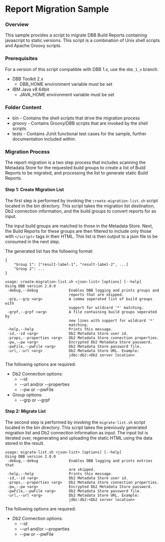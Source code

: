 # Report Migration Sample
### Overview
This sample provides a script to migrate DBB Build Reports containing javascript to static versions. This script is a combination of Unix shell scripts and Apache Groovy scripts. 

### Prerequisites
For a version of this script compatible with DBB 1.x, use the `dbb_1_x` branch.
* DBB Toolkit 2.x
    * DBB_HOME environment variable must be set
* IBM Java v8 64bit
    * JAVA_HOME environment variable must be set

### Folder Content
* bin - Contains the shell scripts that drive the migration process
* groovy - Contains Groovy/DBB scripts that are invoked by the shell scripts
* tests - Contains JUnit functional test cases for the sample, further documentation included within.

### Migration Process
The report migration is a two step process that includes scanning the Metadata Store for the requested build groups to create a list of Build Reports to be migrated, and processing the list to generate static Build Reports.

#### Step 1: Create Migration List
The first step is performed by invoking the `create-migration-list.sh` script located in the bin directory. This script takes the migration list destination, Db2 connection information, and the build groups to convert reports for as input.

The input build groups are matched to those in the Metadata Store. Next, the Build Reports for these groups are then filtered to include only those with `</script>` tags in their HTML. This list is then output to a json file to be consumed in the next step.

The generated list has the following format:
```
{
    "Group 1": ["result-label-1", "result-label-2", ...]
    "Group 2": ...
}
```
```
usage: create-migration-list.sh <json-list> [options] [--help]
Using DBB version 2.0.0
 -debug,--debug              Enables DBB logging and prints groups and
                             reports that are skipped.
 -grp,--grp <arg>            A comma seperated list of build groups with
                             support for wildcard '*' matching.
 -grpf,--grpf <arg>          A file containing build groups seperated by
                             new lines with support for wildcard '*'
                             matching.
 -help,--help                Prints this message.
 -id,--id <arg>              Db2 Metadata Store user id.
 -props,--properties <arg>   Db2 Metadata Store connection properties.
 -pw,--pw <arg>              Encrypted Db2 Metadata Store password.
 -pwFile,--pwFile <arg>      Db2 Metadata Store password file.
 -url,--url <arg>            Db2 Metadata Store URL. Example:
                             jdbc:db2:<Db2 server location>
```
The following options are required:
* Db2 Connection options:
    * --id
    * --url and/or --properties
    * --pw or --pwFile
* Group options:
    * --grp or --grpf

#### Step 2: Migrate List
The second step is performed by invoking the `migrate-list.sh` script located in the bin directory. This script takes the previously generated migration list and Db2 connection information as input. The input list is iterated over, regenerating and uploading the static HTML using the data stored in the result.
```
usage: migrate-list.sh <json-list> [options] [--help]
Using DBB version 2.0.0
 -debug,--debug              Enables DBB logging and prints entries that
                             are skipped.
 -help,--help                Prints this message.
 -id,--id <arg>              Db2 Metadata Store user id.
 -props,--properties <arg>   Db2 Metadata Store connection properties.
 -pw,--pw <arg>              Encrypted Db2 Metadata Store password.
 -pwFile,--pwFile <arg>      Db2 Metadata Store password file.
 -url,--url <arg>            Db2 Metadata Store URL. Example:
                             jdbc:db2:<Db2 server location>
```
The following options are required:
* Db2 Connection options:
    * --id
    * --url and/or --properties
    * --pw or --pwFile